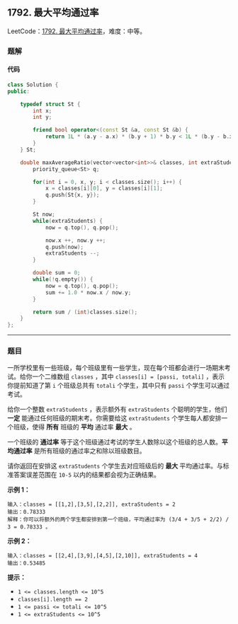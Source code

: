 ## 1792. 最大平均通过率

LeetCode：[1792. 最大平均通过率](https://leetcode.cn/problems/maximum-average-pass-ratio/)，难度：中等。

### 题解

#### 代码

```c++
class Solution {
public:

    typedef struct St {
        int x;
        int y;

        friend bool operator<(const St &a, const St &b) {
            return 1L * (a.y - a.x) * (b.y + 1) * b.y < 1L * (b.y - b.x) * (a.y + 1) * a.y;
        }
    } St;

    double maxAverageRatio(vector<vector<int>>& classes, int extraStudents) {
        priority_queue<St> q;

        for(int i = 0, x, y; i < classes.size(); i++) {
            x = classes[i][0], y = classes[i][1];
            q.push(St{x, y});
        }

        St now;
        while(extraStudents) {
            now = q.top(), q.pop();

            now.x ++, now.y ++;
            q.push(now);
            extraStudents --;
        }

        double sum = 0;
        while(!q.empty()) {
            now = q.top(), q.pop();
            sum += 1.0 * now.x / now.y;
        }

        return sum / (int)classes.size();
    }
};
```



---



### 题目

一所学校里有一些班级，每个班级里有一些学生，现在每个班都会进行一场期末考试。给你一个二维数组 `classes` ，其中 `classes[i] = [passi, totali]` ，表示你提前知道了第 `i` 个班级总共有 `totali` 个学生，其中只有 `passi` 个学生可以通过考试。

给你一个整数 `extraStudents` ，表示额外有 `extraStudents` 个聪明的学生，他们 **一定** 能通过任何班级的期末考。你需要给这 `extraStudents` 个学生每人都安排一个班级，使得 **所有** 班级的 **平均** 通过率 **最大** 。

一个班级的 **通过率** 等于这个班级通过考试的学生人数除以这个班级的总人数。**平均通过率** 是所有班级的通过率之和除以班级数目。

请你返回在安排这 `extraStudents` 个学生去对应班级后的 **最大** 平均通过率。与标准答案误差范围在 `10-5` 以内的结果都会视为正确结果。

 

**示例 1：**

```
输入：classes = [[1,2],[3,5],[2,2]], extraStudents = 2
输出：0.78333
解释：你可以将额外的两个学生都安排到第一个班级，平均通过率为 (3/4 + 3/5 + 2/2) / 3 = 0.78333 。
```

**示例 2：**

```
输入：classes = [[2,4],[3,9],[4,5],[2,10]], extraStudents = 4
输出：0.53485
```

 

**提示：**

- `1 <= classes.length <= 10^5`
- `classes[i].length == 2`
- `1 <= passi <= totali <= 10^5`
- `1 <= extraStudents <= 10^5`

